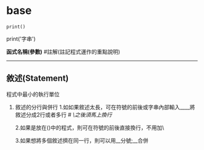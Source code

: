 # base
`print()`

print('字串')

**函式名稱(參數)**  #註解(註記程式運作的重點說明)

---

## 敘述(Statement)
程式中最小的執行單位
1. 敘述的分行與併行
   1.如如果敘述太長，可在符號的前後或字串內部輸入__\__將敘述分成2行或者多行    # _\之後須馬上換行_
   
   2.如果是放在()中的程式，則可在符號的前後直接換行，不用加\
   
   3.如果想將多個敘述擠在同一行，則可以用__分號;__合併
